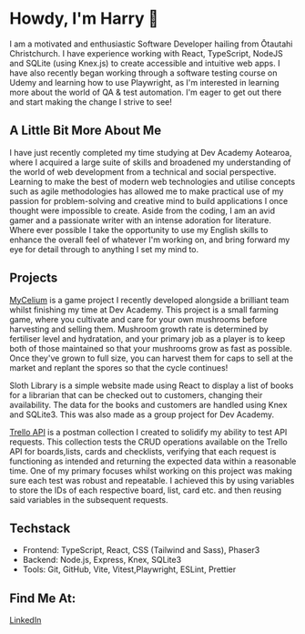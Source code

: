 # Howdy, I'm Harry 👋
I am a motivated and enthusiastic Software Developer hailing from Ōtautahi Christchurch. I have experience working with React, TypeScript, NodeJS and SQLite (using Knex.js) to create accessible and intuitive web apps. I have also recently began working through a software testing course on Udemy and learning how to use Playwright, as I'm interested in learning more about the world of QA & test automation. I'm eager to get out there and start making the change I strive to see!

## A Little Bit More About Me
I have just recently completed my time studying at Dev Academy Aotearoa, where I acquired a large suite of skills and broadened my understanding of the world of web development from a technical and social perspective. Learning to make the best of modern web technologies and utilise concepts such as agile methodologies has allowed me to make practical use of my passion for problem-solving and creative mind to build applications I once thought were impossible to create. Aside from the coding, I am an avid gamer and a passionate writer with an intense adoration for literature. Where ever possible I take the opportunity to use my English skills to enhance the overall feel of whatever I'm working on, and bring forward my eye for detail through to anything I set my mind to.

## Projects
[MyCelium](https://my-celium.devacademy.nz/ "Deployed Mycellium Page") is a game project I recently developed alongside a brilliant team whilst finishing my time at Dev Academy. This project is a small farming game, where you cultivate and care for your own mushrooms before harvesting and selling them. Mushroom growth rate is determined by fertiliser level and hydratation, and your primary job as a player is to keep both of those maintained so that your mushrooms grow as fast as possible. Once they've grown to full size, you can harvest them for caps to sell at the market and replant the spores so that the cycle continues!

Sloth Library is a simple website made using React to display a list of books for a librarian that can be checked out to customers, changing their availability. The data for the books and customers are handled using Knex and SQLite3. This was also made as a group project for Dev Academy.

[Trello API](https://www.postman.com/harry-walsh/workspace/my-workspace/request/39622902-8cc13afd-e43c-41c3-8119-7bf977b3399a?action=share&creator=39622902&ctx=documentation&active-environment=39622902-761f1ad8-5fa3-4ee5-8784-36aa680a341f) is a postman collection I created to solidify my ability to test API requests. This collection tests the CRUD operations available on the Trello API for boards,lists, cards and checklists, verifying that each request is functioning as intended and returning the expected data within a reasonable time. One of my primary focuses whilst working on this project was making sure each test was robust and repeatable. I achieved this by using variables to store the IDs of each respective board, list, card etc. and then reusing said variables in the subsequent requests.

## Techstack
- Frontend: TypeScript, React, CSS (Tailwind and Sass), Phaser3
- Backend: Node.js, Express, Knex, SQLite3
- Tools: Git, GitHub, Vite, Vitest,Playwright, ESLint, Prettier 
## Find Me At:
[LinkedIn](https://www.linkedin.com/in/harry-walsh303/)
<!--


- 🔭 I’m currently working on ...
- 🌱 I’m currently learning ...
- 👯 I’m looking to collaborate on ...
- 🤔 I’m looking for help with ...
- 💬 Ask me about ...
- 📫 How to reach me: ...
- 😄 Pronouns: ...
- ⚡ Fun fact: ...
-->
